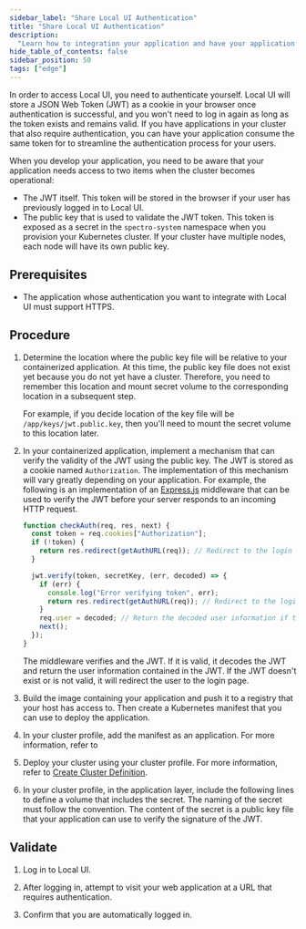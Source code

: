 ```yaml
---
sidebar_label: "Share Local UI Authentication"
title: "Share Local UI Authentication"
description:
  "Learn how to integration your application and have your application share Local UI's authentication token."
hide_table_of_contents: false
sidebar_position: 50
tags: ["edge"]
---
```


In order to access Local UI, you need to authenticate yourself. Local UI will store a JSON Web Token (JWT) as a cookie
in your browser once authentication is successful, and you won't need to log in again as long as the token exists and
remains valid. If you have applications in your cluster that also require authentication, you can have your application
consume the same token for to streamline the authentication process for your users.

When you develop your application, you need to be aware that your application needs access to two items when the cluster
becomes operational:

- The JWT itself. This token will be stored in the browser if your user has previously logged in to Local UI.
- The public key that is used to validate the JWT token. This token is exposed as a secret in the `spectro-system`
  namespace when you provision your Kubernetes cluster. If your cluster have multiple nodes, each node will have its own
  public key.

## Prerequisites

- The application whose authentication you want to integrate with Local UI must support HTTPS.

## Procedure

1. Determine the location where the public key file will be relative to your containerized application. At this time,
   the public key file does not exist yet because you do not yet have a cluster. Therefore, you need to remember this
   location and mount secret volume to the corresponding location in a subsequent step.

   For example, if you decide location of the key file will be `/app/keys/jwt.public.key`, then you'll need to mount the
   secret volume to this location later.

2. In your containerized application, implement a mechanism that can verify the validity of the JWT using the public
   key. The JWT is stored as a cookie named `Authorization`. The implementation of this mechanism will vary greatly
   depending on your application. For example, the following is an implementation of an
   [Express.js](https://expressjs.com/) middleware that can be used to verify the JWT before your server responds to an
   incoming HTTP request.

   ```javascript
   function checkAuth(req, res, next) {
     const token = req.cookies["Authorization"];
     if (!token) {
       return res.redirect(getAuthURL(req)); // Redirect to the login screen if no token is detected
     }

     jwt.verify(token, secretKey, (err, decoded) => {
       if (err) {
         console.log("Error verifying token", err);
         return res.redirect(getAuthURL(req)); // Redirect to the login screen if the token is invalid
       }
       req.user = decoded; // Return the decoded user information if the token is valid
       next();
     });
   }
   ```

   The middleware verifies and the JWT. If it is valid, it decodes the JWT and return the user information contained in
   the JWT. If the JWT doesn't exist or is not valid, it will redirect the user to the login page.

3. Build the image containing your application and push it to a registry that your host has access to. Then create a
   Kubernetes manifest that you can use to deploy the application.

4. In your cluster profile, add the manifest as an application. For more information, refer to

5. Deploy your cluster using your cluster profile. For more information, refer to
   [Create Cluster Definition](../../site-deployment/cluster-deployment.md).

6. In your cluster profile, in the application layer, include the following lines to define a volume that includes the
   secret. The naming of the secret must follow the convention. The content of the secret is a public key file that your
   application can use to verify the signature of the JWT.

## Validate

1. Log in to Local UI.

2. After logging in, attempt to visit your web application at a URL that requires authentication.

3. Confirm that you are automatically logged in.
